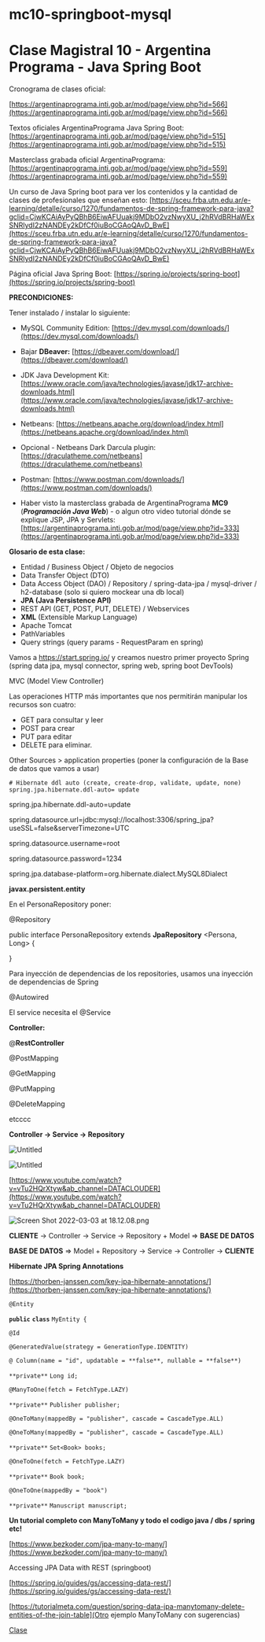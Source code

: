 # mc10-springboot-mysql


# Clase Magistral 10 - Argentina Programa - Java Spring Boot

Cronograma de clases oficial:

[https://argentinaprograma.inti.gob.ar/mod/page/view.php?id=566](https://argentinaprograma.inti.gob.ar/mod/page/view.php?id=566)

Textos oficiales ArgentinaPrograma Java Spring Boot: [https://argentinaprograma.inti.gob.ar/mod/page/view.php?id=515](https://argentinaprograma.inti.gob.ar/mod/page/view.php?id=515)

Masterclass grabada oficial ArgentinaPrograma: [https://argentinaprograma.inti.gob.ar/mod/page/view.php?id=559](https://argentinaprograma.inti.gob.ar/mod/page/view.php?id=559)

Un curso de Java Spring boot para ver los contenidos y la cantidad de clases de profesionales que enseñan esto:  [https://sceu.frba.utn.edu.ar/e-learning/detalle/curso/1270/fundamentos-de-spring-framework-para-java?gclid=CjwKCAiAyPyQBhB6EiwAFUuakj9MDbO2vzNwyXU_j2hRVdBRHaWExSNRlydI2zNANDEy2kDfCf0iuBoCGAoQAvD_BwE](https://sceu.frba.utn.edu.ar/e-learning/detalle/curso/1270/fundamentos-de-spring-framework-para-java?gclid=CjwKCAiAyPyQBhB6EiwAFUuakj9MDbO2vzNwyXU_j2hRVdBRHaWExSNRlydI2zNANDEy2kDfCf0iuBoCGAoQAvD_BwE)

Página oficial Java Spring Boot: [https://spring.io/projects/spring-boot](https://spring.io/projects/spring-boot)

**PRECONDICIONES:** 

Tener instalado / instalar lo siguiente: 

- MySQL Community Edition: [https://dev.mysql.com/downloads/](https://dev.mysql.com/downloads/)
- Bajar **DBeaver:** [https://dbeaver.com/download/](https://dbeaver.com/download/)
- JDK Java Development Kit: [https://www.oracle.com/java/technologies/javase/jdk17-archive-downloads.html](https://www.oracle.com/java/technologies/javase/jdk17-archive-downloads.html)
- Netbeans: [https://netbeans.apache.org/download/index.html](https://netbeans.apache.org/download/index.html)
- Opcional - Netbeans Dark Darcula plugin: [https://draculatheme.com/netbeans](https://draculatheme.com/netbeans)
- Postman: [https://www.postman.com/downloads/](https://www.postman.com/downloads/)

- Haber visto la masterclass grabada de ArgentinaPrograma **MC9** (***Programación Java Web***)  - o algun otro video tutorial dónde se explique JSP, JPA y Servlets: [https://argentinaprograma.inti.gob.ar/mod/page/view.php?id=333](https://argentinaprograma.inti.gob.ar/mod/page/view.php?id=333)

**Glosario de esta clase:**

- Entidad / Business Object /  Objeto de negocios
- Data Transfer Object (DTO)
- Data Access Object (DAO)  / Repository / spring-data-jpa / mysql-driver / h2-database (solo si quiero mockear una db local)
- **JPA (Java Persistence API)**
- REST API (GET, POST, PUT, DELETE) / Webservices
- **XML** (Extensible Markup Language)
- Apache Tomcat
- PathVariables
- Query strings (query params - RequestParam en spring)

Vamos a https://start.spring.io/ y creamos nuestro primer proyecto Spring (spring data jpa, mysql connector, spring web, spring boot DevTools)


MVC (Model View Controller)

Las operaciones HTTP más importantes que nos permitirán manipular los recursos son cuatro:

- GET para consultar y leer
- POST para crear
- PUT para editar
- DELETE para eliminar.

Other Sources > application properties (poner la configuración de la Base de datos que vamos a usar)

```
# Hibernate ddl auto (create, create-drop, validate, update, none)
spring.jpa.hibernate.ddl-auto= update
```

spring.jpa.hibernate.ddl-auto=update

spring.datasource.url=jdbc:mysql://localhost:3306/spring_jpa?useSSL=false&serverTimezone=UTC

spring.datasource.username=root

spring.datasource.password=1234

spring.jpa.database-platform=org.hibernate.dialect.MySQL8Dialect

**javax.persistent.entity**

En el PersonaRepository poner:

@Repository

public interface PersonaRepository extends **JpaRepository** <Persona, Long> {

}

Para inyección de dependencias de los repositories, usamos una inyección de dependencias de Spring

@Autowired  

El service necesita el @Service

**Controller:** 

@**RestController** 

@PostMapping

@GetMapping

@PutMapping

@DeleteMapping 

etcccc

**Controller → Service →  Repository**

![Untitled](https://s3-us-west-2.amazonaws.com/secure.notion-static.com/1921deb6-9526-42ff-b636-d1a2a31bfc8e/Untitled.png)

![Untitled](https://s3-us-west-2.amazonaws.com/secure.notion-static.com/56b38e89-3c95-4c20-9a3b-9dd14045fb90/Untitled.png)

[https://www.youtube.com/watch?v=vTu2HQrXtyw&ab_channel=DATACLOUDER](https://www.youtube.com/watch?v=vTu2HQrXtyw&ab_channel=DATACLOUDER)

![Screen Shot 2022-03-03 at 18.12.08.png](https://s3-us-west-2.amazonaws.com/secure.notion-static.com/5379b51e-5e55-4180-9f1c-1b7f232b07ba/Screen_Shot_2022-03-03_at_18.12.08.png)

**CLIENTE** → Controller → Service → Repository + Model ⇒ **BASE DE DATOS** 

**BASE DE DATOS** ⇒ Model + Repository → Service → Controller → **CLIENTE**  

**Hibernate JPA Spring Annotations**

[https://thorben-janssen.com/key-jpa-hibernate-annotations/](https://thorben-janssen.com/key-jpa-hibernate-annotations/)

`@Entity`

**`public`** **`class`** `MyEntity {`

`@Id`

`@GeneratedValue(strategy = GenerationType.IDENTITY)`

`@ Column(name = "id", updatable = **false**, nullable = **false**)`

`**private**` `Long id;`

`@ManyToOne(fetch = FetchType.LAZY)`

`**private**` `Publisher publisher;`

`@OneToMany(mappedBy = "publisher", cascade = CascadeType.ALL)`

`@OneToMany(mappedBy = "publisher", cascade = CascadeType.ALL)`

`**private**` `Set<Book> books;`

`@OneToOne(fetch = FetchType.LAZY)`

`**private**` `Book book;`

`@OneToOne(mappedBy = "book")`

`**private**` `Manuscript manuscript;`

**Un tutorial completo con ManyToMany y todo el codigo java / dbs / spring etc!**

[https://www.bezkoder.com/jpa-many-to-many/](https://www.bezkoder.com/jpa-many-to-many/)

Accessing JPA Data with REST (springboot)

[https://spring.io/guides/gs/accessing-data-rest/](https://spring.io/guides/gs/accessing-data-rest/)

[https://tutorialmeta.com/question/spring-data-jpa-manytomany-delete-entities-of-the-join-table](Otro ejemplo ManyToMany con sugerencias)

[Clase](https://www.notion.so/Clase-e234b46b82ad46b8aed1535ec694986a)

[](https://www.notion.so/5f65c547cc744192bcb96e5458b27f7e)
